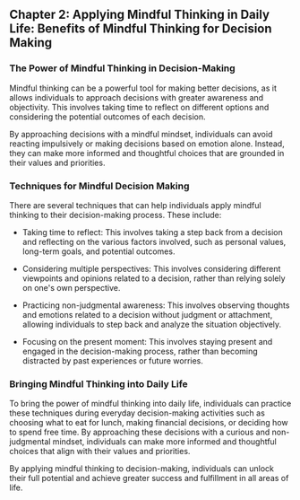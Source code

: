 Chapter 2: Applying Mindful Thinking in Daily Life: Benefits of Mindful Thinking for Decision Making
----------------------------------------------------------------------------------------------------

### The Power of Mindful Thinking in Decision-Making

Mindful thinking can be a powerful tool for making better decisions, as it allows individuals to approach decisions with greater awareness and objectivity. This involves taking time to reflect on different options and considering the potential outcomes of each decision.

By approaching decisions with a mindful mindset, individuals can avoid reacting impulsively or making decisions based on emotion alone. Instead, they can make more informed and thoughtful choices that are grounded in their values and priorities.

### Techniques for Mindful Decision Making

There are several techniques that can help individuals apply mindful thinking to their decision-making process. These include:

* Taking time to reflect: This involves taking a step back from a decision and reflecting on the various factors involved, such as personal values, long-term goals, and potential outcomes.

* Considering multiple perspectives: This involves considering different viewpoints and opinions related to a decision, rather than relying solely on one's own perspective.

* Practicing non-judgmental awareness: This involves observing thoughts and emotions related to a decision without judgment or attachment, allowing individuals to step back and analyze the situation objectively.

* Focusing on the present moment: This involves staying present and engaged in the decision-making process, rather than becoming distracted by past experiences or future worries.

### Bringing Mindful Thinking into Daily Life

To bring the power of mindful thinking into daily life, individuals can practice these techniques during everyday decision-making activities such as choosing what to eat for lunch, making financial decisions, or deciding how to spend free time. By approaching these decisions with a curious and non-judgmental mindset, individuals can make more informed and thoughtful choices that align with their values and priorities.

By applying mindful thinking to decision-making, individuals can unlock their full potential and achieve greater success and fulfillment in all areas of life.
